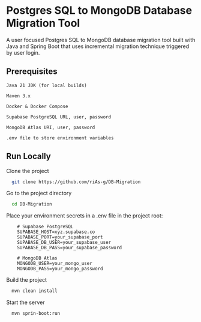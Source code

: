 # Postgres SQL to MongoDB Database Migration Tool

A user focused Postgres SQL to MongoDB database migration tool built with Java and Spring Boot that uses incremental migration technique triggered by user login.

## Prerequisites

    Java 21 JDK (for local builds)

    Maven 3.x

    Docker & Docker Compose

    Supabase PostgreSQL URL, user, password

    MongoDB Atlas URI, user, password

    .env file to store environment variables

## Run Locally

Clone the project

```bash
  git clone https://github.com/riAs-g/DB-Migration
```

Go to the project directory

```bash
  cd DB-Migration
```

Place your environment secrets in a .env file in the project root:

```dotenv
    # Supabase PostgreSQL
    SUPABASE_HOST=xyz.supabase.co
    SUPABASE_PORT=your_supabase_port
    SUPABASE_DB_USER=your_supabase_user
    SUPABASE_DB_PASS=your_supabase_password

    # MongoDB Atlas
    MONGODB_USER=your_mongo_user
    MONGODB_PASS=your_mongo_password
```

Build the project

```bash
  mvn clean install
```

Start the server

```bash
  mvn sprin-boot:run
```
